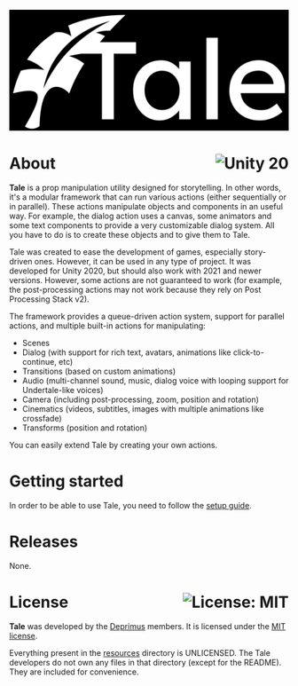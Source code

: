 <p align="center">
  <img src="public/logo.png" alt="Tale">
</p>

# About <a href="https://unity.com"><img align="right" src="https://img.shields.io/badge/Unity-2020.3.2f1-000000?logo=Unity" alt="Unity 20" /></a>

**Tale** is a prop manipulation utility designed for storytelling. In other words, it's a modular framework that can run various actions (either sequentially or in parallel).
These actions manipulate objects and components in an useful way. For example, the dialog action uses a canvas, some animators and some text components
to provide a very customizable dialog system. All you have to do is to create these objects and to give them to Tale.

Tale was created to ease the development of games, especially story-driven ones. However, it can be used in any type of project.
It was developed for Unity 2020, but should also work with 2021 and newer versions. However, some actions are not guaranteed to work (for example, the post-processing actions may not work
because they rely on Post Processing Stack v2).

The framework provides a queue-driven action system, support for parallel actions, and multiple built-in actions for manipulating:

- Scenes
- Dialog (with support for rich text, avatars, animations like click-to-continue, etc)
- Transitions (based on custom animations)
- Audio (multi-channel sound, music, dialog voice with looping support for Undertale-like voices)
- Camera (including post-processing, zoom, position and rotation)
- Cinematics (videos, subtitles, images with multiple animations like crossfade)
- Transforms (position and rotation)

You can easily extend Tale by creating your own actions. 

# Getting started

In order to be able to use Tale, you need to follow the [setup guide](https://github.com/deprimus/Tale/blob/master/SETUP.md).

# Releases

None.

# License <a href="https://github.com/deprimus/Tale/blob/master/LICENSE"><img align="right" src="https://img.shields.io/badge/License-MIT-blue.svg" alt="License: MIT" /></a>

**Tale** was developed by the [Deprimus](https://wiki.deprimus.men) members. It is licensed under the [MIT license](https://github.com/deprimus/Tale/blob/master/LICENSE).

Everything present in the [resources](https://github.com/deprimus/Tale/tree/master/resources) directory is UNLICENSED. The Tale developers do not own any files in that directory (except for the README). They are included
for convenience.